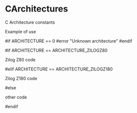 # CArchitectures
C Architecture constants


Example of use

#if ARCHITECTURE == 0
  #error "Unknown architecture"
#endif

#if ARCHITECTURE == ARCHITECTURE_ZILOGZ80

Zilog Z80 code

#elif  ARCHITECTURE == ARCHITECTURE_ZILOGZ180

Zilog Z180 code

#else

other code

#endif
